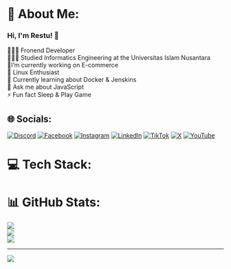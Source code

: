 # 💫 About Me:
### Hi, I'm Restu! 👋
👩🏻‍💻 Fronend Developer<br> 👩🏻‍🎓 Studied Informatics Engineering at the Universitas Islam Nusantara<br>🔭I’m currently working on E-commerce<br> 🎨 Linux Enthusiast<br> 💭 Currently learning about Docker & Jenskins<br>💬 Ask me about JavaScript<br>⚡ Fun fact Sleep & Play Game


## 🌐 Socials:
[![Discord](https://img.shields.io/badge/Discord-%237289DA.svg?logo=discord&logoColor=white)](https://discord.gg/Restuusgh) [![Facebook](https://img.shields.io/badge/Facebook-%231877F2.svg?logo=Facebook&logoColor=white)](https://facebook.com/RestuSinggih) [![Instagram](https://img.shields.io/badge/Instagram-%23E4405F.svg?logo=Instagram&logoColor=white)](https://instagram.com/restuusgh) [![LinkedIn](https://img.shields.io/badge/LinkedIn-%230077B5.svg?logo=linkedin&logoColor=white)](https://linkedin.com/in/Restu-Singgih-Pasaribu) [![TikTok](https://img.shields.io/badge/TikTok-%23000000.svg?logo=TikTok&logoColor=white)](https://tiktok.com/@RestuDev) [![X](https://img.shields.io/badge/X-black.svg?logo=X&logoColor=white)](https://x.com/restuusgh) [![YouTube](https://img.shields.io/badge/YouTube-%23FF0000.svg?logo=YouTube&logoColor=white)](https://www.youtube.com/@RestuGaming14) 

# 💻 Tech Stack:

# 📊 GitHub Stats:
![](https://github-readme-stats.vercel.app/api?username=restuusgh&theme=react&hide_border=false&include_all_commits=false&count_private=false)<br/>
![](https://github-readme-streak-stats.herokuapp.com/?user=restuusgh&theme=react&hide_border=false)<br/>
![](https://github-readme-stats.vercel.app/api/top-langs/?username=restuusgh&theme=react&hide_border=false&include_all_commits=false&count_private=false&layout=compact)

---
[![](https://visitcount.itsvg.in/api?id=restuusgh&icon=6&color=0)](https://visitcount.itsvg.in)

<!-- Proudly created with GPRM ( https://gprm.itsvg.in ) -->
